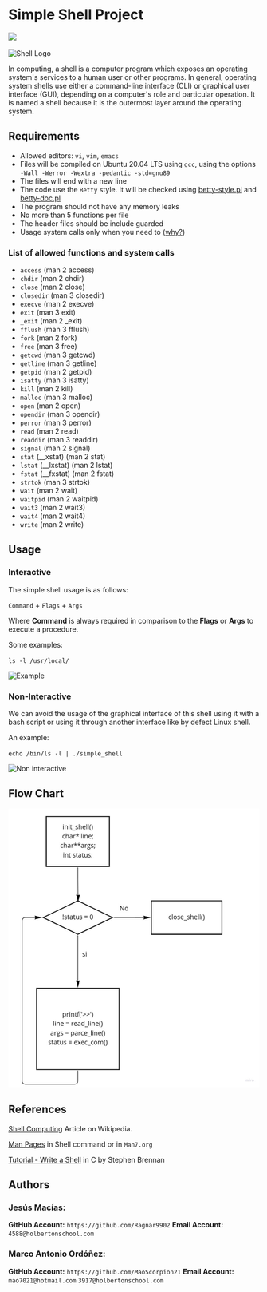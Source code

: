 # Simple Shell Project

![](https://assets.website-files.com/6105315644a26f77912a1ada/610540e8b4cd6969794fe673_Holberton_School_logo-04-04.svg)

![Shell Logo](https://imgur.com/atBcX52.jpg)

In computing, a shell is a computer program which exposes an operating system's services to a human user or other programs. In general, operating system shells use either a command-line interface (CLI) or graphical user interface (GUI), depending on a computer's role and particular operation. It is named a shell because it is the outermost layer around the operating system.

## Requirements

-   Allowed editors:  `vi`,  `vim`,  `emacs`
-   Files will be compiled on Ubuntu 20.04 LTS using  `gcc`, using the options  `-Wall -Werror -Wextra -pedantic -std=gnu89`
-   The files will end with a new line
-   The code use the  `Betty`  style. It will be checked using  [betty-style.pl](https://github.com/holbertonschool/Betty/blob/master/betty-style.pl "betty-style.pl")  and  [betty-doc.pl](https://github.com/holbertonschool/Betty/blob/master/betty-doc.pl "betty-doc.pl")
-   The program should not have any memory leaks
-   No more than 5 functions per file
-   The header files should be include guarded
-   Usage system calls only when you need to ([why?](https://intranet.hbtn.io/rltoken/StgX3y26fwPNV_DqlZLErw "why?"))

### List of allowed functions and system calls

-   `access`  (man 2 access)
-   `chdir`  (man 2 chdir)
-   `close`  (man 2 close)
-   `closedir`  (man 3 closedir)
-   `execve`  (man 2 execve)
-   `exit`  (man 3 exit)
-   `_exit`  (man 2 _exit)
-   `fflush`  (man 3 fflush)
-   `fork`  (man 2 fork)
-   `free`  (man 3 free)
-   `getcwd`  (man 3 getcwd)
-   `getline`  (man 3 getline)
-   `getpid`  (man 2 getpid)
-   `isatty`  (man 3 isatty)
-   `kill`  (man 2 kill)
-   `malloc`  (man 3 malloc)
-   `open`  (man 2 open)
-   `opendir`  (man 3 opendir)
-   `perror`  (man 3 perror)
-   `read`  (man 2 read)
-   `readdir`  (man 3 readdir)
-   `signal`  (man 2 signal)
-   `stat`  (__xstat) (man 2 stat)
-   `lstat`  (__lxstat) (man 2 lstat)
-   `fstat`  (__fxstat) (man 2 fstat)
-   `strtok`  (man 3 strtok)
-   `wait`  (man 2 wait)
-   `waitpid`  (man 2 waitpid)
-   `wait3`  (man 2 wait3)
-   `wait4`  (man 2 wait4)
-   `write`  (man 2 write)

## Usage

### Interactive

The simple shell usage is as follows:

`Command` + `Flags` + `Args`

Where **Command** is always required in comparison to the **Flags** or **Args** to execute a procedure.

 Some examples:

`ls -l /usr/local/`

![Example](https://imgur.com/w4UTsSc.jpg)

### Non-Interactive

We can avoid the usage of the graphical interface of this shell using it with a bash script or using it through another interface like by defect Linux shell.

An example:

`echo /bin/ls -l | ./simple_shell`

![Non interactive](https://imgur.com/bbF13Ql.jpg)

## Flow Chart

![Shell Flowchart](https://github.com/Ragnar9902/simple_shell/blob/f0fda0a67763cb0ae5f190dfec0f7dc2b6fc045c/Flowchart.jpg)

## References
[Shell Computing](https://en.wikipedia.org/wiki/Shell_(computing)) Article on Wikipedia.

[Man Pages](https://man7.org/linux/man-pages/) in Shell command or in `Man7.org`

[Tutorial - Write a Shell](https://brennan.io/2015/01/16/write-a-shell-in-c/) in C by Stephen Brennan


## Authors

### Jesús Macías:

**GitHub Account:**
`https://github.com/Ragnar9902`
**Email Account:**
`4588@holbertonschool.com`


### Marco Antonio Ordóñez:

**GitHub Account:**
`https://github.com/MaoScorpion21`
**Email Account:**
`mao7021@hotmail.com` `3917@holbertonschool.com`